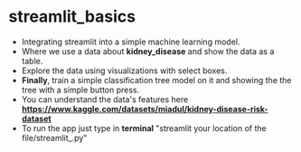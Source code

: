 # streamlit_basics
- Integrating streamlit into a simple machine learning model.
- Where we use a data about **kidney_disease** and show the data as a table.
- Explore the data using visualizations with select boxes.
- **Finally**, train a simple classification tree model on it and showing the the tree with a simple button press.
- You can understand the data's features here **https://www.kaggle.com/datasets/miadul/kidney-disease-risk-dataset**
- To run the app just type in **terminal** "streamlit your location of the file/streamlit_.py"
